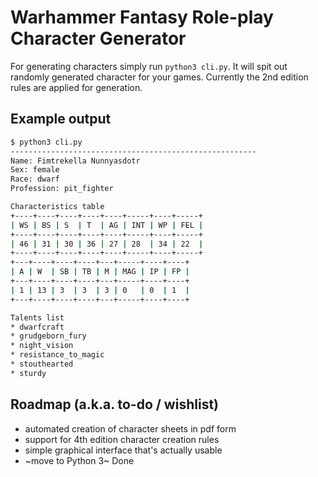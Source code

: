 Warhammer Fantasy Role-play Character Generator
==============================================

For generating characters simply run `python3 cli.py`. It will spit out
randomly generated character for your games. Currently the 2nd edition rules
are applied for generation.

Example output
--------------

```bash
$ python3 cli.py 
-------------------------------------------------------
Name: Fimtrekella Nunnyasdotr
Sex: female
Race: dwarf
Profession: pit_fighter

Characteristics table
+----+----+----+----+----+-----+----+-----+
| WS | BS | S  | T  | AG | INT | WP | FEL |
+----+----+----+----+----+-----+----+-----+
| 46 | 31 | 30 | 36 | 27 | 28  | 34 | 22  |
+----+----+----+----+----+-----+----+-----+
+---+----+----+----+---+-----+----+----+
| A | W  | SB | TB | M | MAG | IP | FP |
+---+----+----+----+---+-----+----+----+
| 1 | 13 | 3  | 3  | 3 | 0   | 0  | 1  |
+---+----+----+----+---+-----+----+----+

Talents list
* dwarfcraft
* grudgeborn_fury
* night_vision
* resistance_to_magic
* stouthearted
* sturdy
```

Roadmap (a.k.a. to-do / wishlist)
----------------------

* automated creation of character sheets in pdf form
* support for 4th edition character creation rules
* simple graphical interface that's actually usable
* ~move to Python 3~ Done


